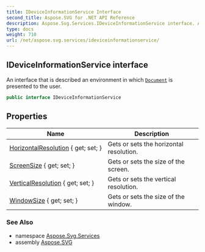 ```yaml
---
title: IDeviceInformationService Interface
second_title: Aspose.SVG for .NET API Reference
description: Aspose.Svg.Services.IDeviceInformationService interface. An interface that is described an environment in which Document is presented to the user
type: docs
weight: 710
url: /net/aspose.svg.services/ideviceinformationservice/
---
```

## IDeviceInformationService interface

An interface that is described an environment in which [`Document`](../../aspose.svg.dom/document/) is presented to the user.

```csharp
public interface IDeviceInformationService
```

## Properties

| Name | Description |
| --- | --- |
| [HorizontalResolution](../../aspose.svg.services/ideviceinformationservice/horizontalresolution/) { get; set; } | Gets or sets the horizontal resolution. |
| [ScreenSize](../../aspose.svg.services/ideviceinformationservice/screensize/) { get; set; } | Gets or sets the size of the screen. |
| [VerticalResolution](../../aspose.svg.services/ideviceinformationservice/verticalresolution/) { get; set; } | Gets or sets the vertical resolution. |
| [WindowSize](../../aspose.svg.services/ideviceinformationservice/windowsize/) { get; set; } | Gets or sets the size of the window. |

### See Also

* namespace [Aspose.Svg.Services](../../aspose.svg.services/)
* assembly [Aspose.SVG](../../)
